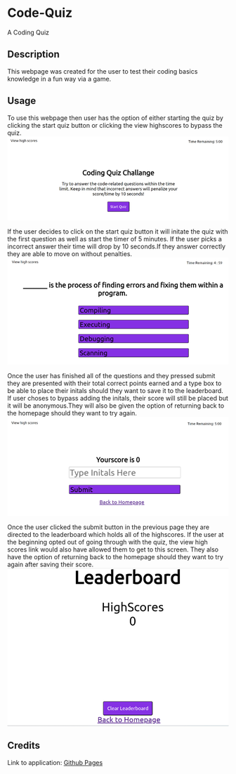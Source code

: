 # Code-Quiz

A Coding Quiz

## Description

This webpage was created for the user to test their coding basics knowledge in a fun way via a game.

## Usage

To use this webpage then user has the option of either starting the quiz by clicking the start quiz button or clicking the view highscores to bypass the quiz.
![Start Quiz](Assets/images/intro-screenshot.png)

If the user decides to click on the start quiz button it will initate the quiz with the first question as well as start the timer of 5 minutes. If the user picks a incorrect answer their time will drop by 10 seconds.If they answer correctly they are able to move on without penalties.
![Questions](Assets/images/questions-screenshot.png)

Once the user has finished all of the questions and they pressed submit they are presented with their total correct points earned and a type box to be able to place their initals should they want to save it to the leaderboard. If user choses to bypass adding the initals, their score will still be placed but it will be anonymous.They will also be given the option of returning back to the homepage should they want to try again.
![Total Score ](Assets/images/totalScore-screenshot.png)

Once the user clicked the submit button in the previous page they are directed to the leaderboard which holds all of the highscores. If the user at the beginning opted out of going through with the quiz, the view high scores link would also have allowed them to get to this screen. They also have the option of returning back to the homepage should they want to try again after saving their score.
![View High scores](Assets/images/leaderboard-screenshot.png)

## Credits

Link to application:
<a href="https://nicolet27.github.io/Code-Quiz/">Github Pages</a>
